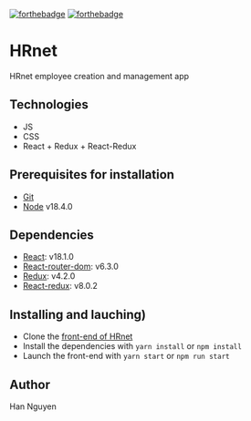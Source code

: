 [![forthebadge](https://forthebadge.com/images/badges/made-with-javascript.svg)](https://forthebadge.com) [![forthebadge](https://forthebadge.com/images/badges/uses-css.svg)](https://forthebadge.com)

# HRnet

HRnet employee creation and management app

## Technologies

- JS
- CSS
- React + Redux + React-Redux

## Prerequisites for installation

- [Git](https://git-scm.com)
- [Node](https://nodejs.org/en/) v18.4.0

## Dependencies

- [React](https://reactjs.org): v18.1.0
- [React-router-dom](https://reactrouter.com/web/guides/quick-start): v6.3.0
- [Redux](https://redux.js.org): v4.2.0
- [React-redux](https://react-redux.js.org): v8.0.2

## Installing and lauching)

- Clone the [front-end of HRnet](https://github.com/Mimi1706/HanNguyen_13_030522)
- Install the dependencies with `yarn install` or `npm install`
- Launch the front-end with `yarn start` or `npm run start` 

## Author

Han Nguyen